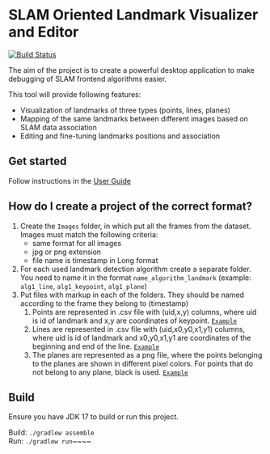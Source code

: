 # SLAM Oriented Landmark Visualizer and Editor

[![Build Status](https://github.com/prime-slam/SOLVE/workflows/Build/badge.svg)](https://github.com/prime-slam/SOLVE/actions/workflows/build.yml)

The aim of the project is to create a powerful desktop application to make debugging of SLAM frontend algorithms easier.

This tool will provide following features:

* Visualization of landmarks of three types (points, lines, planes)
* Mapping of the same landmarks between different images based on SLAM data association
* Editing and fine-tuning landmarks positions and association

## Get started

Follow instructions in the [User Guide](https://github.com/prime-slam/SOLVE/wiki/How-to-get-started)

## How do I create a project of the correct format?

1. Create the ```Images``` folder, in which put all the frames from the dataset. Images must match the following
   criteria:
    * same format for all images
    * jpg or png extension
    * file name is timestamp in Long format
2. For each used landmark detection algorithm create a separate folder. You need to name it in the
   format ```name_algorithm_landmark``` (example: ```alg1_line```, ```alg1_keypoint```, ```alg1_plane```)
3. Put files with markup in each of the folders. They should be named according to the frame they belong to (timestamp)
    1. Points are represented in .csv file with (uid,x,y) columns, where uid is id of landmark and x,y are coordinates of
       keypoint. <code>[Example](https://github.com/prime-slam/SOLVE/tree/master/testData/TestProject2/alg1_keypoint)</code>
    2. Lines are represented in .csv file with (uid,x0,y0,x1,y1) columns, where uid is id of landmark and x0,y0,x1,y1 are coordinates of the
       beginning and end of the
       line. <code>[Example](https://github.com/prime-slam/SOLVE/tree/master/testData/LinesAndKeyPointsProject/alg1_line)</code>
    3. The planes are represented as a png file, where
       the points belonging to the planes are shown in different
       pixel colors. For points that do not belong
       to any plane, black is
       used. <code>[Example](https://github.com/prime-slam/SOLVE/tree/master/testData/PlanesProject/alg1_plane)</code>

## Build

Ensure you have JDK 17 to build or run this project.

Build: `./gradlew assemble`  
Run: `./gradlew run`~~~~
